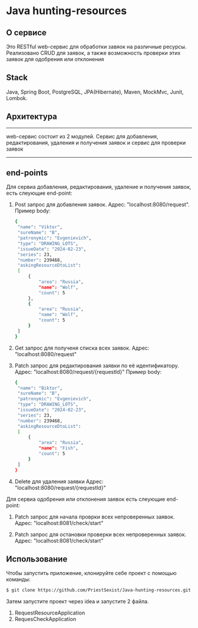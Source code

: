 # Java hunting-resources

## О сервисе
Это RESTful web-сервис для обработки завяок на различные ресурсы. Реализовано CRUD для заявок, а также возможность проверки этих заявок для одобрения или отклонения

## Stack
Java, Spring Boot, PostgreSQL, JPA(Hibernate), Maven, MockMvc, Junit, Lombok.

## Архитектура
_______________________________________________________________
web-сервис состоит из 2 модулей. Сервис для добавления, редактирования, удаления и получения заявок и сервис для проверки заявок
_______________________________________________________________

## end-points

Для сервиа добавления, редактирования, удаление и получения заявок, есть слеующие end-point:
1) Post запрос для добавления заявок.
   Адрес: "localhost:8080/request".
   Пример body:
   ```sh
   {
    "name": "Viktor", 
    "sureName": "B",
    "patronymic": "Evgenievich",
    "type": "DRAWING_LOTS",
    "issueDate": "2024-02-23", 
    "series": 23,
    "number": 239468,
    "askingResourceDtoList": 
    [
        {
            "area": "Russia", 
            "name": "Wolf",
            "count": 5
        }, 
        {
            "area": "Russia",
            "name": "Wolf",
            "count": 5
        }
    ]
   }
   ```
   

3) Get запрос для полученя списка всех заявок.
   Адрес: "localhost:8080/request"

4) Patch запрос для редактирования заявки по её идентификатору.
   Адрес: "localhost:8080/request/{requestId}"
   Пример body:
   ```sh
   {
    "name": "Biktor", 
    "sureName": "B",
    "patronymic": "Evgenievich",
    "type": "DRAWING_LOTS",
    "issueDate": "2024-02-23", 
    "series": 23,
    "number": 239468,
    "askingResourceDtoList": 
    [
        {
            "area": "Russia", 
            "name": "Fish",
            "count": 5
        }
    ]
   }
   ```

6) Delete для удаления заявки
   Адрес: "localhost:8080/request/{requestId}"

Для сервиа одобрения или отклонения заявок есть слеующие end-point:

1) Patch запрос для начала проврки всех непроверенных заявок.
   Адрес: "localhost:8081/check/start"

2) Patch запрос для остановки проверки всех непроверенных заявок.
   Адрес: "localhost:8081/check/start"

## Использование
Чтобы запустить приложение, клонируйте себе проект с помощью команды:

```sh
$ git clone https://github.com/PriestSexist/Java-hunting-resources.git
```

Затем запустите проект через idea и запустите 2 файла. 
1) RequestResourceApplication
2) RequesCheckApplication
